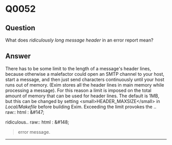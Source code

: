 Q0052
=====

Question
--------

What does *ridiculously long message header* in an error report mean?

Answer
------

There has to be some limit to the length of a message's header lines, because otherwise a malefactor could open an SMTP channel to your host, start a message, and then just send characters continuously until your host runs out of memory. (Exim stores all the header lines in main memory while processing a message). For this reason a limit is imposed on the total amount of memory that can be used for header lines. The default is 1MB, but this can be changed by setting \<small\>HEADER\_MAXSIZE\</small\> in *Local/Makefile* before building Exim. Exceeding the limit provokes the .. raw:: html
:   &\#147;

ridiculous.. raw:: html
:   &\#148;

> error message.

* * * * *
